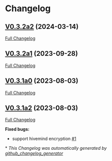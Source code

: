 # Changelog

## [V0.3.2a2](https://github.com/JarbasHiveMind/HiveMind-webchat/tree/V0.3.2a2) (2024-03-14)

[Full Changelog](https://github.com/JarbasHiveMind/HiveMind-webchat/compare/V0.3.2a1...V0.3.2a2)

## [V0.3.2a1](https://github.com/JarbasHiveMind/HiveMind-webchat/tree/V0.3.2a1) (2023-09-28)

[Full Changelog](https://github.com/JarbasHiveMind/HiveMind-webchat/compare/V0.3.1a0...V0.3.2a1)

## [V0.3.1a0](https://github.com/JarbasHiveMind/HiveMind-webchat/tree/V0.3.1a0) (2023-08-03)

[Full Changelog](https://github.com/JarbasHiveMind/HiveMind-webchat/compare/V0.3.1a2...V0.3.1a0)

## [V0.3.1a2](https://github.com/JarbasHiveMind/HiveMind-webchat/tree/V0.3.1a2) (2023-08-03)

[Full Changelog](https://github.com/JarbasHiveMind/HiveMind-webchat/compare/ee7736f02289a6b101619b2dc4941a2e8747888b...V0.3.1a2)

**Fixed bugs:**

- support hivemind encryption [\#1](https://github.com/JarbasHiveMind/HiveMind-webchat/issues/1)



\* *This Changelog was automatically generated by [github_changelog_generator](https://github.com/github-changelog-generator/github-changelog-generator)*
